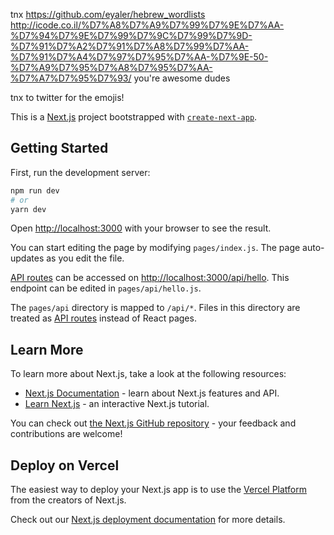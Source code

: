 tnx https://github.com/eyaler/hebrew_wordlists http://icode.co.il/%D7%A8%D7%A9%D7%99%D7%9E%D7%AA-%D7%94%D7%9E%D7%99%D7%9C%D7%99%D7%9D-%D7%91%D7%A2%D7%91%D7%A8%D7%99%D7%AA-%D7%91%D7%A4%D7%97%D7%95%D7%AA-%D7%9E-50-%D7%A9%D7%95%D7%A8%D7%95%D7%AA-%D7%A7%D7%95%D7%93/ you're awesome dudes

tnx to twitter for the emojis!

This is a [Next.js](https://nextjs.org/) project bootstrapped with [`create-next-app`](https://github.com/vercel/next.js/tree/canary/packages/create-next-app).

## Getting Started

First, run the development server:

```bash
npm run dev
# or
yarn dev
```

Open [http://localhost:3000](http://localhost:3000) with your browser to see the result.

You can start editing the page by modifying `pages/index.js`. The page auto-updates as you edit the file.

[API routes](https://nextjs.org/docs/api-routes/introduction) can be accessed on [http://localhost:3000/api/hello](http://localhost:3000/api/hello). This endpoint can be edited in `pages/api/hello.js`.

The `pages/api` directory is mapped to `/api/*`. Files in this directory are treated as [API routes](https://nextjs.org/docs/api-routes/introduction) instead of React pages.

## Learn More

To learn more about Next.js, take a look at the following resources:

-   [Next.js Documentation](https://nextjs.org/docs) - learn about Next.js features and API.
-   [Learn Next.js](https://nextjs.org/learn) - an interactive Next.js tutorial.

You can check out [the Next.js GitHub repository](https://github.com/vercel/next.js/) - your feedback and contributions are welcome!

## Deploy on Vercel

The easiest way to deploy your Next.js app is to use the [Vercel Platform](https://vercel.com/new?utm_medium=default-template&filter=next.js&utm_source=create-next-app&utm_campaign=create-next-app-readme) from the creators of Next.js.

Check out our [Next.js deployment documentation](https://nextjs.org/docs/deployment) for more details.
